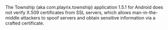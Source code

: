 The Township (aka com.playrix.township) application 1.5.1 for Android does not verify X.509 certificates from SSL servers, which allows man-in-the-middle attackers to spoof servers and obtain sensitive information via a crafted certificate.